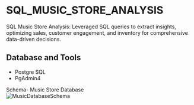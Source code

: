 # SQL_MUSIC_STORE_ANALYSIS
SQL Music Store Analysis: Leveraged SQL queries to extract insights, optimizing sales, customer engagement, and inventory for comprehensive data-driven decisions.

## Database and Tools
* Postgre SQL
* PgAdmin4

Schema- Music Store Database  
![MusicDatabaseSchema](https://user-images.githubusercontent.com/112153548/213707717-bfc9f479-52d9-407b-99e1-e94db7ae10a3.png)
